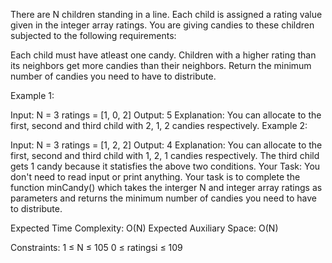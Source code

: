 There are N children standing in a line. Each child is assigned a rating value given in the integer array ratings.
You are giving candies to these children subjected to the following requirements:

Each child must have atleast one candy.
Children with a higher rating than its neighbors get more candies than their neighbors.
Return the minimum number of candies you need to have to distribute.

Example 1:

Input:
N = 3
ratings = [1, 0, 2]
Output: 
5
Explanation: 
You can allocate to the first, second and third child with 2, 1, 2 candies respectively.
Example 2:

Input:
N = 3
ratings = [1, 2, 2]
Output: 
4
Explanation: 
You can allocate to the first, second and third child with 1, 2, 1 candies respectively.
The third child gets 1 candy because it statisfies the above two conditions.
Your Task:
You don't need to read input or print anything. Your task is to complete the function minCandy() which takes the interger N and integer array ratings as parameters and returns the minimum number of candies you need to have to distribute.

Expected Time Complexity: O(N)
Expected Auxiliary Space: O(N)

Constraints:
1 ≤ N ≤ 105
0 ≤ ratingsi ≤ 109
